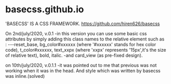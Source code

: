 # basecss.github.io
'BASECSS' IS A CSS FRAMEWORK. https://github.com/hiren626/basecss

On 2nd/july/2020, v.0.1 -in this version you can use some basic css attributes by simply adding this class names to the relative element such as : ---reset_base, bg_color#xxxxxx (where '#xxxxxx' stands for hex color code), t_color#xxxxxx, text_xxpx (where 'xxpx' represents '15px',it's the size of relative text), bold, italic. -and card_view (as pre-fixed design).

on 10th/july/2020, v.0.1.1 -it was pointed out to me that previous was not working when it was in the head. And style which was written by basecss was inline.(solved)
